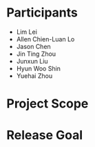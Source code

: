 # Participants

- Lim Lei
- Allen Chien-Luan Lo
- Jason Chen
- Jin Ting Zhou
- Junxun Liu
- Hyun Woo Shin
- Yuehai Zhou

# Project Scope



# Release Goal